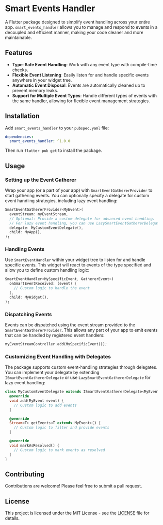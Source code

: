 # Smart Events Handler

A Flutter package designed to simplify event handling across your entire app. `smart_events_handler` allows you to manage and respond to events in a decoupled and efficient manner, making your code cleaner and more maintainable.

## Features

- **Type-Safe Event Handling**: Work with any event type with compile-time checks.
- **Flexible Event Listening**: Easily listen for and handle specific events anywhere in your widget tree.
- **Automatic Event Disposal**: Events are automatically cleaned up to prevent memory leaks.
- **Support for Multiple Event Types**: Handle different types of events with the same handler, allowing for flexible event management strategies.

## Installation

Add `smart_events_handler` to your `pubspec.yaml` file:

```yaml
dependencies:
  smart_events_handler: ^1.0.0
```

Then run `flutter pub get` to install the package.

## Usage

### Setting up the Event Gatherer

Wrap your app (or a part of your app) with `SmartEventGathererProvider` to start gathering events. You can optionally specify a delegate for custom event handling strategies, including lazy event handling:

```dart
SmartEventGathererProvider<MyEvent>(
  eventStream: myEventStream,
  // Optional: Provide a custom delegate for advanced event handling.
  // For lazy event handling, you can use LazySmartEventGathererDelegate.
  delegate: MyCustomEventDelegate(),
  child: MyApp(),
);
```

### Handling Events

Use `SmartEventHandler` within your widget tree to listen for and handle specific events. This widget will react to events of the type specified and allow you to define custom handling logic:

```dart
SmartEventHandler<MySpecificEvent, GathererEvent>(
  onSmartEventReceived: (event) {
    // Custom logic to handle the event
  },
  child: MyWidget(),
);
```

### Dispatching Events

Events can be dispatched using the event stream provided to the `SmartEventGathererProvider`. This allows any part of your app to emit events that can be handled by registered event handlers:

```dart
myEventStreamController.add(MySpecificEvent());
```

### Customizing Event Handling with Delegates

The package supports custom event-handling strategies through delegates. You can implement your delegate by extending `ISmartEventGathererDelegate` or use `LazySmartEventGathererDelegate` for lazy event handling:

```dart
class MyCustomEventDelegate extends ISmartEventGathererDelegate<MyEvent> {
  @override
  void add(MyEvent event) {
    // Custom logic to add events
  }

  @override
  Stream<T> getEvents<T extends MyEvent>() {
    // Custom logic to filter and provide events
  }

  @override
  void markAsResolved() {
    // Custom logic to mark events as resolved
  }
}
```

## Contributing

Contributions are welcome! Please feel free to submit a pull request.

## License

This project is licensed under the MIT License - see the [LICENSE](LICENSE) file for details.
